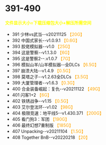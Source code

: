 # 391-490
#### <font color=yellow>文件显示大小=下载压缩包大小+解压所需空间</font>
* 391	少林vs武当--v20211125 <font color=orange>【20G】</font><br>
* 392	中国式家长--v1.0.9.1 <font color=orange>【0.6G】</font><br>
* 393	胶佬模拟器--v1.0 <font color=orange>【25G】</font><br>
* 394	这是警察--v1.1.3.0 <font color=orange>【6G】</font><br>
* 395	这是警察2--.v1.0.7 <font color=orange>【7G】</font><br>
* 396	模拟山羊/山羊模拟器--全DLCs <font color=orange>【6.5G】</font><br>
* 397	崩溃大陆--v1.4.9 <font color=orange>【0.5G】</font><br>
* 398	莫塔之子--v1.2.63全DLCs <font color=orange>【3.5G】</font><br>
* 399	大厦管理者--v1.6.3 <font color=orange>【0.3G】</font><br>
* 400	合金装备崛起：复仇--v20211122 <font color=orange>【49G】</font><br>
* 401	闪客1+2 <font color=orange>【6G】</font><br>
* 402	铁锈战争--v1.15 <font color=orange>【0.5G】</font><br>
* 403	艾尔登法环--v1.02 <font color=orange>【98G】</font><br>
* 404	极限竞速：地平线5--v1.430.371 <font color=orange>【200G】</font><br>
* 405	看门狗3：军团 <font color=orange>【190G】</font><br>
* 406	最终幻想7重制版 <font color=orange>【185G】</font><br>
* 407	Unpacking--v20211104 <font color=orange>【1.5G】</font><br>
* 408   Together BnB--v20220218 <font color=orange>【20】</font><br>